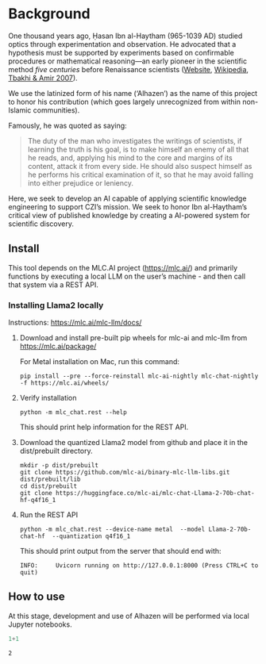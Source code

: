 # Background

<!-- WARNING: THIS FILE WAS AUTOGENERATED! DO NOT EDIT! -->

One thousand years ago, Ḥasan Ibn al-Haytham (965-1039 AD) studied
optics through experimentation and observation. He advocated that a
hypothesis must be supported by experiments based on confirmable
procedures or mathematical reasoning—an early pioneer in the scientific
method *five centuries* before Renaissance scientists
([Website](https://www.ibnalhaytham.com/),
[Wikipedia](https://en.wikipedia.org/wiki/Ibn_al-Haytham), [Tbakhi &
Amir 2007](https://www.ncbi.nlm.nih.gov/pmc/articles/PMC6074172/)).

We use the latinized form of his name (‘Alhazen’) as the name of this
project to honor his contribution (which goes largely unrecognized from
within non-Islamic communities).

Famously, he was quoted as saying:

> The duty of the man who investigates the writings of scientists, if
> learning the truth is his goal, is to make himself an enemy of all
> that he reads, and, applying his mind to the core and margins of its
> content, attack it from every side. He should also suspect himself as
> he performs his critical examination of it, so that he may avoid
> falling into either prejudice or leniency.

Here, we seek to develop an AI capable of applying scientific knowledge
engineering to support CZI’s mission. We seek to honor Ibn al-Haytham’s
critical view of published knowledge by creating a AI-powered system for
scientific discovery.

## Install

This tool depends on the MLC.AI project (<https://mlc.ai/>) and
primarily functions by executing a local LLM on the user’s machine - and
then call that system via a REST API.

### Installing Llama2 locally

Instructions: <https://mlc.ai/mlc-llm/docs/>

1.  Download and install pre-built pip wheels for mlc-ai and mlc-llm
    from <https://mlc.ai/package/>

    For Metal installation on Mac, run this command:

    `pip install --pre --force-reinstall mlc-ai-nightly mlc-chat-nightly -f https://mlc.ai/wheels/`

2.  Verify installation

    `python -m mlc_chat.rest --help`

    This should print help information for the REST API.

3.  Download the quantized Llama2 model from github and place it in the
    dist/prebuilt directory.

        mkdir -p dist/prebuilt
        git clone https://github.com/mlc-ai/binary-mlc-llm-libs.git dist/prebuilt/lib
        cd dist/prebuilt
        git clone https://huggingface.co/mlc-ai/mlc-chat-Llama-2-70b-chat-hf-q4f16_1

4.  Run the REST API

    `python -m mlc_chat.rest --device-name metal  --model Llama-2-70b-chat-hf  --quantization q4f16_1`

    This should print output from the server that should end with:

    `INFO:     Uvicorn running on http://127.0.0.1:8000 (Press CTRL+C to quit)`

## How to use

At this stage, development and use of Alhazen will be performed via
local Jupyter notebooks.

``` python
1+1
```

    2
